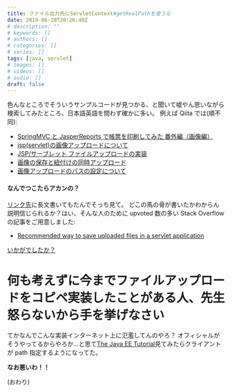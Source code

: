 ```yaml
---
title: ファイル出力先にServletContext#getRealPathを使うな
date: 2019-06-20T20:26:49Z
# description: ""
# keywords: []
# authors: []
# categories: []
# series: []
tags: [java, servlet]
# images: []
# videos: []
# audio: []
draft: false
---
```


色んなところでそういうサンプルコードが見つかる、と聞いて嘘やん思いながら検索してみたところ、日本語英語を問わず確かに多い。
例えば Qiita では(順不同):

- [SpringMVC と JasperReports で帳票を印刷してみた 番外編（画像編）](https://qiita.com/shibafu/items/a660ce88e3e8a1d6902d)
- [jsp(servlet)の画像アップロードについて](https://qiita.com/yume21116/items/bc31262cae137daee32f)
- [JSP/サーブレット ファイルアップロードの実装](https://qiita.com/ohke/items/bec00a69d3f538aab06b)
- [画像の保存と紐付けの同時アップロード](https://qiita.com/yume21116/items/8a6c0117ac866eb9a058)
- [画像アップロードのパスの設定について](https://qiita.com/k499778/items/0ab656a612456741924b)

#### なんでつこたらアカンの？

[リンク先](https://ja.stackoverflow.com/a/55904/2808)に長文書いてもたんでそっち見て。
どこの馬の骨が書いたかわからん説明信じられるか？はい、そんな人のために upvoted 数の多い Stack Overflow の記事をご用意しました:

- [Recommended way to save uploaded files in a servlet application](https://stackoverflow.com/q/18664579/4506703)

[いかがでしたか？](https://www.google.co.jp/search?q=%E3%81%84%E3%81%8B%E3%81%8C%E3%81%A7%E3%81%97%E3%81%9F%E3%81%8B%EF%BC%9F)

# 何も考えずに今までファイルアップロードをコピペ実装したことがある人、先生怒らないから手を挙げなさい

てかなんでこんな実装インターネット上に氾濫してんのやろ？
オフィシャルがそうやってるからやろか…と思て[The Java EE Tutorial](https://docs.oracle.com/javaee/7/tutorial/servlets016.htm)見てみたらクライアントが path 指定するようになってた。

**なお悪いわ！！**

(おわり)
